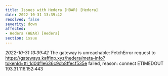 ```yaml
---
title: Issues with Hedera (HBAR) [Hedera]
date: 2022-10-31 13:39:42
resolved: false
severity: down
affected:
- Hedera (HBAR) [Hedera]
section: issue
---
```


*2022-10-31 13:39:42* The gateway is unreachable: FetchError request to https://gateways.kaffinp.xyz/hedera/meta-info?tokenId=tti_1d0df1e636c9cb8ffecf535e failed, reason: connect ETIMEDOUT 193.31.116.152:443